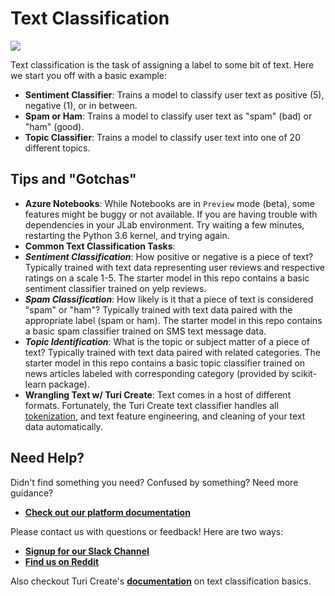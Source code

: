 # Text Classification
<a href="https://notebooks.azure.com/Skafos/projects/text-classification-examples">    <img src="https://notebooks.azure.com/launch.svg" /></a>

Text classification is the task of assigning a label to some bit of text. Here
 we start you off with a basic example:

- **Sentiment Classifier**:
  Trains a model to classify user text as positive (5), negative (1), or in between.
- **Spam or Ham**:
 Trains a model to classify user text as "spam" (bad) or "ham" (good).
- **Topic Classifier**:
 Trains a model to classify user text into one of 20 different topics.

## Tips and "Gotchas"
 -  **Azure Notebooks**: While Notebooks are in `Preview` mode (beta), some features might be buggy or not available. If you are having trouble with dependencies in your JLab environment. Try waiting a few minutes, restarting the Python 3.6 kernel, and trying again.
 -  **Common Text Classification Tasks**:
   - ***Sentiment Classification***: How positive or negative is a piece of text? Typically trained with text data
     representing user reviews and respective ratings on a scale 1-5. The starter model in this repo contains a basic sentiment classifier trained on yelp reviews.
   - ***Spam Classification***: How likely is it that a piece of text is considered "spam" or "ham"? Typically trained with
    text data paired with the appropriate label (spam or ham). The starter model in this repo contains a basic spam classifier trained on SMS text message data.
   - ***Topic Identification***: What is the topic or subject matter of a piece of text? Typically trained with text
    data paired with related categories. The starter model in this repo contains a basic topic classifier trained on news articles labeled with corresponding category (provided by scikit-learn package).
 - **Wrangling Text w/ Turi Create**: Text comes in a host of different formats. Fortunately, the Turi Create text classifier handles all [tokenization](https://nlp.stanford.edu/IR-book/html/htmledition/tokenization-1.html), and text feature engineering, and cleaning of your text data automatically.

## Need Help?
Didn't find something you need? Confused by something? Need more guidance?

- [**Check out our platform documentation**](https://docs.skafos.ai)

Please contact us with questions or feedback! Here are two ways:

-  [**Signup for our Slack Channel**](https://join.slack.com/t/metismachine-skafos/shared_invite/enQtNTAxMzEwOTk2NzA5LThjMmMyY2JkNTkwNDQ1YjgyYjFiY2MyMjRkMzYyM2E4MjUxNTJmYmQyODVhZWM2MjQwMjE5ZGM1Y2YwN2M5ODI)
-  [**Find us on Reddit**](https://reddit.com/r/skafos)

Also checkout Turi Create's [**documentation**](https://apple.github.io/turicreate/docs/userguide/text_classifier/) on
 text classification basics.
